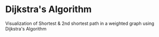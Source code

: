 # Dijkstra's Algorithm

Visualization of Shortest & 2nd shortest path in a weighted graph using Dijkstra's Algorithm
